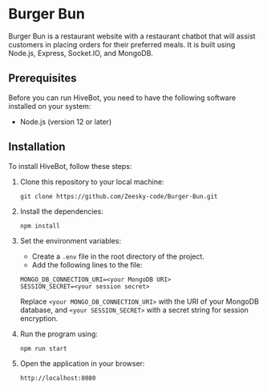 # Burger Bun
Burger Bun is a restaurant website with a  restaurant chatbot that will assist customers in placing orders for their preferred meals. It is built using Node.js, Express, Socket.IO, and MongoDB.

## Prerequisites
Before you can run HiveBot, you need to have the following software installed on your system:

- Node.js (version 12 or later)

## Installation

To install HiveBot, follow these steps:

1. Clone this repository to your local machine:
    ```
    git clone https://github.com/Zeesky-code/Burger-Bun.git
    ```
2. Install the dependencies:
    ```
    npm install
    ```
3. Set the environment variables:

    - Create a `.env` file in the root directory of the project.
    - Add the following lines to the file:

    ```
    MONGO_DB_CONNECTION_URI=<your MongoDB URI>
    SESSION_SECRET=<your session secret>
    ```

    Replace `<your MONGO_DB_CONNECTION_URI>` with the URI of your MongoDB database, and `<your SESSION_SECRET>` with a secret string for session encryption.
4. Run the program using:
    ```
    npm run start
    ```
5. Open the application in your browser:
    ```
    http://localhost:8080
    ```
    
